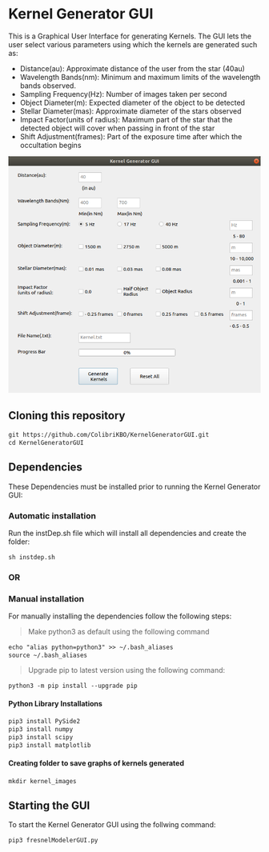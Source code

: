 # Kernel Generator GUI
This is a Graphical User Interface for generating Kernels.
The GUI lets the user select various parameters using which the kernels are generated such as:
- Distance(au): Approximate distance of the user from the star (40au) 
- Wavelength Bands(nm): Minimum and maximum limits of the wavelength bands observed.
- Sampling Frequency(Hz): Number of images taken per second
- Object Diameter(m): Expected diameter of the object to be detected
- Stellar Diameter(mas): Approximate diameter of the stars observed
- Impact Factor(units of radius): Maximum part of the star that the detected object will cover when passing in front of the star 
- Shift Adjustment(frames): Part of the exposure time after which the occultation begins 

![Kernel Generator GUI Image](images/KernelGeneratorGUI.png?raw=true "Kernel Generator GUI")

## Cloning this repository
```
git https://github.com/ColibriKBO/KernelGeneratorGUI.git
cd KernelGeneratorGUI
```

## Dependencies
These Dependencies must be installed prior to running the Kernel Generator GUI:

### Automatic installation
Run the instDep.sh file which will install all dependencies and create the folder:
```
sh instdep.sh
```

### OR

### Manual installation
For manually installing the dependencies follow the following steps:

> Make python3 as default using the following command
```
echo "alias python=python3" >> ~/.bash_aliases
source ~/.bash_aliases
```

> Upgrade pip to latest version using the following command:
```
python3 -m pip install --upgrade pip
```

#### Python Library Installations
```
pip3 install PySide2
pip3 install numpy
pip3 install scipy
pip3 install matplotlib
```
#### Creating folder to save graphs of kernels generated
```
mkdir kernel_images
```


## Starting the GUI
To start the Kernel Generator GUI using the follwing command:
```
pip3 fresnelModelerGUI.py
```





